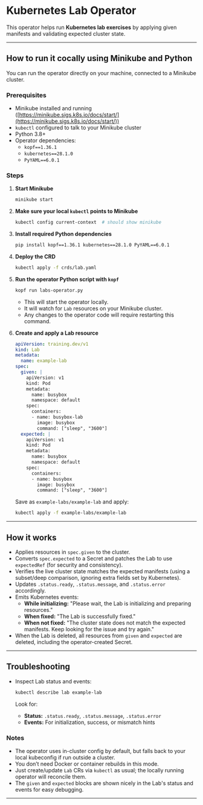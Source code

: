 # Kubernetes Lab Operator

This operator helps run **Kubernetes lab exercises** by applying given manifests and validating expected cluster state.

---

## How to run it cocally using Minikube and Python

You can run the operator directly on your machine, connected to a Minikube cluster.

### Prerequisites

* Minikube installed and running ([https://minikube.sigs.k8s.io/docs/start/](https://minikube.sigs.k8s.io/docs/start/))
* `kubectl` configured to talk to your Minikube cluster
* Python 3.8+
* Operator dependencies:
  * `kopf==1.36.1`
  * `kubernetes==28.1.0`
  * `PyYAML==6.0.1`

### Steps

1. **Start Minikube**

    ```bash
    minikube start
    ```

2. **Make sure your local `kubectl` points to Minikube**

    ```bash
    kubectl config current-context  # should show minikube
    ```

3. **Install required Python dependencies**

    ```bash
    pip install kopf==1.36.1 kubernetes==28.1.0 PyYAML==6.0.1
    ```

4. **Deploy the CRD**

    ```bash
    kubectl apply -f crds/lab.yaml
    ```

5. **Run the operator Python script with `kopf`**

    ```bash
    kopf run labs-operator.py
    ```

    * This will start the operator locally.
    * It will watch for `Lab` resources on your Minikube cluster.
    * Any changes to the operator code will require restarting this command.

6. **Create and apply a Lab resource**

    ```yaml
    apiVersion: training.dev/v1
    kind: Lab
    metadata:
      name: example-lab
    spec:
      given: |
        apiVersion: v1
        kind: Pod
        metadata:
          name: busybox
          namespace: default
        spec:
          containers:
          - name: busybox-lab
            image: busybox
            command: ["sleep", "3600"]
      expected: |
        apiVersion: v1
        kind: Pod
        metadata:
          name: busybox
          namespace: default
        spec:
          containers:
          - name: busybox
            image: busybox
            command: ["sleep", "3600"]
    ```

    Save as `example-labs/example-lab` and apply:

    ```bash
    kubectl apply -f example-labs/example-lab
    ```

---

## How it works

* Applies resources in `spec.given` to the cluster.
* Converts `spec.expected` to a Secret and patches the Lab to use `expectedRef` (for security and consistency).
* Verifies the live cluster state matches the expected manifests (using a subset/deep comparison, ignoring extra fields set by Kubernetes).
* Updates `.status.ready`, `.status.message`, and `.status.error` accordingly.
* Emits Kubernetes events:
  * **While initializing:** "Please wait, the Lab is initializing and preparing resources."
  * **When fixed:** "The Lab is successfully fixed."
  * **When not fixed:** "The cluster state does not match the expected manifests. Keep looking for the issue and try again."
* When the Lab is deleted, all resources from `given` and `expected` are deleted, including the operator-created Secret.

---

## Troubleshooting

* Inspect Lab status and events:

    ```bash
    kubectl describe lab example-lab
    ```

    Look for:
    - **Status:** `.status.ready`, `.status.message`, `.status.error`
    - **Events:** For initialization, success, or mismatch hints


### Notes

* The operator uses in-cluster config by default, but falls back to your local kubeconfig if run outside a cluster.
* You don’t need Docker or container rebuilds in this mode.
* Just create/update `Lab` CRs via `kubectl` as usual; the locally running operator will reconcile them.
* The `given` and `expected` blocks are shown nicely in the Lab's status and events for easy debugging.

---